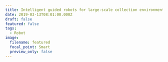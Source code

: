 ```yaml
---
title: Intelligent guided robots for large-scale collection environments
date: 2019-03-13T08:01:00.000Z
draft: false
featured: false
tags:
  - Robot
image:
  filename: featured
  focal_point: Smart
  preview_only: false
---
```

